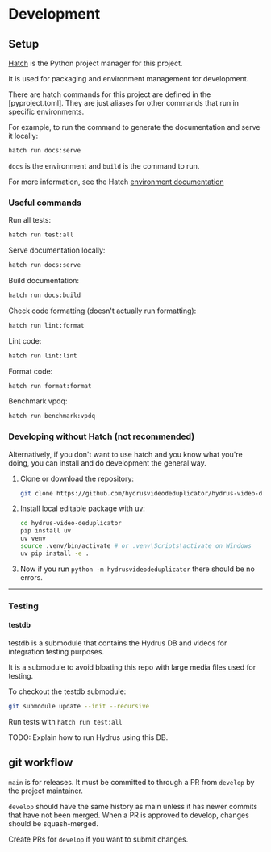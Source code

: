 # Development

## Setup

[Hatch](https://hatch.pypa.io/latest/) is the Python project manager for this project.

It is used for packaging and environment management for development.

There are hatch commands for this project are defined in the [pyproject.toml]. They are just aliases for other commands that run in specific environments.

For example, to run the command to generate the documentation and serve it locally:

```sh
hatch run docs:serve
```

`docs` is the environment and `build` is the command to run.

For more information, see the Hatch [environment documentation](https://hatch.pypa.io/latest/environment/)

### Useful commands

Run all tests:

```sh
hatch run test:all
```

Serve documentation locally:

```sh
hatch run docs:serve
```

Build documentation:

```sh
hatch run docs:build
```

Check code formatting (doesn't actually run formatting):

```sh
hatch run lint:format
```

Lint code:

```sh
hatch run lint:lint
```

Format code:

```sh
hatch run format:format
```

Benchmark vpdq:

```sh
hatch run benchmark:vpdq
```

### Developing without Hatch (not recommended)

Alternatively, if you don't want to use hatch and you know what you're doing, you can install and do development the general way.

1. Clone or download the repository:

    ```sh
    git clone https://github.com/hydrusvideodeduplicator/hydrus-video-deduplicator.git
    ```

1. Install local editable package with [uv](https://docs.astral.sh/uv):

    ```sh
    cd hydrus-video-deduplicator
    pip install uv
    uv venv
    source .venv/bin/activate # or .venv\Scripts\activate on Windows
    uv pip install -e .
    ```

1. Now if you run `python -m hydrusvideodeduplicator` there should be no errors.

---

### Testing

#### testdb

testdb is a submodule that contains the Hydrus DB and videos for integration testing purposes.

It is a submodule to avoid bloating this repo with large media files used for testing.

To checkout the testdb submodule:

```sh
git submodule update --init --recursive
```

Run tests with `hatch run test:all`

TODO: Explain how to run Hydrus using this DB.

## git workflow

`main` is for releases. It must be committed to through a PR from `develop` by the project maintainer.

`develop` should have the same history as main unless it has newer commits that have not been merged. When a PR is approved to develop, changes should be squash-merged.

Create PRs for `develop` if you want to submit changes.
